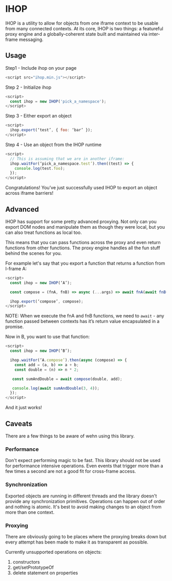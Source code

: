 # IHOP

IHOP is a utility to allow for objects from one iframe context to be usable from many connected contexts. At its core, IHOP is two things: a featureful proxy engine and a globally-coherent state built and maintained via inter-frame messaging.

## Usage

Step1 - Include ihop on your page
````js
<script src="ihop.min.js"></script>
````

Step 2 - Initialize ihop
````js
<script>
  const ihop = new IHOP('pick_a_namespace');
</script>
````

Step 3 - Either export an object
````js
<script>
  ihop.export(‘test’, { foo: ‘bar’ });
</script>
````

Step 4 - Use an object from the IHOP runtime
````js
<script>
  // This is assuming that we are in another iframe:
  ihop.waitFor(‘pick_a_namespace.test’).then((test) => {
    console.log(test.foo);
  });
</script>
````

Congratulations! You’ve just successfully used IHOP to export an object across iframe barriers!

## Advanced

IHOP has support for some pretty advanced proxying. Not only can you export DOM nodes and manipulate them as though they were local, but you can also treat functions as local too.

This means that you can pass functions across the proxy and even return functions from other functions. The proxy engine handles all the fun stuff behind the scenes for you.

For example let's say that you export a function that returns a function from I-frame A:

````js
<script>
  const ihop = new IHOP(‘A’);

  const compose = (fnA, fnB) => async (...args) => await fnA(await fnB(...args));

  ihop.export(‘compose’, compose);
</script>
````

NOTE: When we execute the fnA and fnB functions, we need to `await` - any function passed between contexts has it’s return value encapsulated in a promise.

Now in B, you want to use that function:

````js
<script>
  const ihop = new IHOP(‘B’);

  ihop.waitFor(‘A.compose’).then(async (compose) => {
    const add = (a, b) => a + b;
    const double = (n) => n * 2;

   const sumAndDouble = await compose(double, add);

   console.log(await sumAndDouble(3, 4));
  });
</script>
````

And it just works!

## Caveats

There are a few things to be aware of wehn using this library.

### Performance

Don't expect performing magic to be fast. This library should not be used for performance intensive operations. Even events that trigger more than a few times a second are not a good fit for cross-frame access.

### Synchronization

Exported objects are running in different threads and the library doesn't provide any synchronization primitives. Operations can happen out of order and nothing is atomic. It's best to avoid making changes to an object from more than one context.

### Proxying

There are obviously going to be places where the proxying breaks down but every attempt has been made to make it as transparent as possible.

Currently unsupported operations on objects:
1. constructors
2. get/setPrototypeOf
3. delete statement on properties
